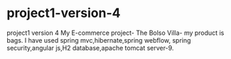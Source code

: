 # project1-version-4
project1 version 4
My E-commerce project- The Bolso Villa- my product is bags.
I have used spring mvc,hibernate,spring webflow,
spring security,angular js,H2 database,apache tomcat server-9.
